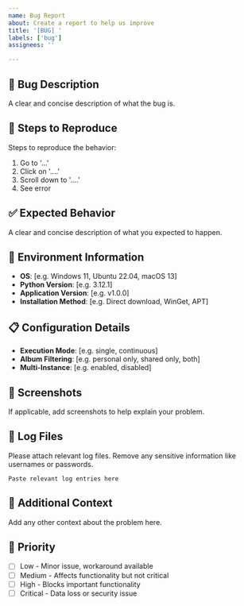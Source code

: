 ```yaml
---
name: Bug Report
about: Create a report to help us improve
title: '[BUG] '
labels: ['bug']
assignees: ''

---
```


## 🐛 Bug Description
A clear and concise description of what the bug is.

## 🔄 Steps to Reproduce
Steps to reproduce the behavior:
1. Go to '...'
2. Click on '....'
3. Scroll down to '....'
4. See error

## ✅ Expected Behavior
A clear and concise description of what you expected to happen.

## 📱 Environment Information
- **OS**: [e.g. Windows 11, Ubuntu 22.04, macOS 13]
- **Python Version**: [e.g. 3.12.1]
- **Application Version**: [e.g. v1.0.0]
- **Installation Method**: [e.g. Direct download, WinGet, APT]

## 📋 Configuration Details
- **Execution Mode**: [e.g. single, continuous]
- **Album Filtering**: [e.g. personal only, shared only, both]
- **Multi-Instance**: [e.g. enabled, disabled]

## 📸 Screenshots
If applicable, add screenshots to help explain your problem.

## 📄 Log Files
Please attach relevant log files. Remove any sensitive information like usernames or passwords.

```
Paste relevant log entries here
```

## 🔧 Additional Context
Add any other context about the problem here.

## 🚨 Priority
- [ ] Low - Minor issue, workaround available
- [ ] Medium - Affects functionality but not critical
- [ ] High - Blocks important functionality
- [ ] Critical - Data loss or security issue
